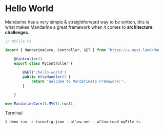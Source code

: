 # Hello World
Mandarine has a very simple & straightforward way to be written, this is what makes Mandarine a great framework when it comes to **architecture challenges**.

```typescript
// myFile.ts

import { MandarineCore, Controller, GET } from "https://x.nest.land/MandarineTS@1.2.1/mod.ts";

    @Controller()
    export class MyController {
    
        @GET('/hello-world')
        public httpHandler() {
            return "Welcome to MandarineTS Framework!";
        }

    }

new MandarineCore().MVC().run();
```

Terminal

```shell script
$ deno run -c tsconfig.json --allow-net --allow-read myFile.ts
```
